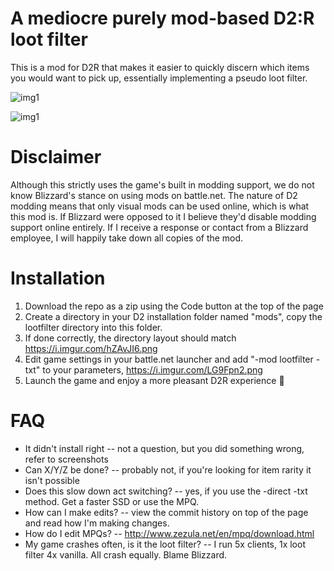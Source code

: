 # A mediocre purely mod-based D2:R loot filter

This is a mod for D2R that makes it easier to quickly discern which items you would want to pick up, essentially implementing a pseudo loot filter. 

![img1](https://i.imgur.com/cydb7qL.jpg)

![img1](https://i.imgur.com/BJJzwX3.jpeg)

# Disclaimer

Although this strictly uses the game's built in modding support, we do not know Blizzard's stance on using mods on battle.net. The nature of D2 modding means that only visual mods can be used online, which is what this mod is. If Blizzard were opposed to it I believe they'd disable modding support online entirely. If I receive a response or contact from a Blizzard employee, I will happily take down all copies of the mod. 

# Installation

1. Download the repo as a zip using the Code button at the top of the page
2. Create a directory in your D2 installation folder named "mods", copy the lootfilter directory into this folder. 
3. If done correctly, the directory layout should match https://i.imgur.com/hZAvJI6.png
4. Edit game settings in your battle.net launcher and add "-mod lootfilter -txt" to your parameters, https://i.imgur.com/LG9Fpn2.png
5. Launch the game and enjoy a more pleasant D2R experience 🥰

# FAQ

* It didn't install right -- not a question, but you did something wrong, refer to screenshots
* Can X/Y/Z be done? -- probably not, if you're looking for item rarity it isn't possible
* Does this slow down act switching? -- yes, if you use the -direct -txt method. Get a faster SSD or use the MPQ.
* How can I make edits? -- view the commit history on top of the page and read how I'm making changes.
* How do I edit MPQs? -- http://www.zezula.net/en/mpq/download.html
* My game crashes often, is it the loot filter? -- I run 5x clients, 1x loot filter 4x vanilla. All crash equally. Blame Blizzard.

